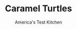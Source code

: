 ---
layout: ../../layouts/MarkdownPostLayout.astro
title: Caramel Turtles
author: America's Test Kitchen
pubDate: 2023-03-15
description: "If youre like us, you tend to buy Halloween candy that you wouldnt mind snacking on yourself and certainly wouldnt mind having as leftovers. Here are five fun recipes ideas that use our favorite Halloween treats."
image_url: https://res.cloudinary.com/hksqkdlah/image/upload/ar_1:1,c_fill,dpr_2.0,f_auto,fl_lossy.progressive.strip_profile,g_faces:auto,q_auto:low,w_344/4363_sfs-ffturtles-cc-318871
tags: ["Desserts or Baked Goods","Candy"]
calories: 1312
protein: 1
carbohydrates: 10
fats: 
fiber: 
ingredients: ["60 , pecan halves, toasted and cooled","12 , soft caramel candies","1 , (1 1/2-ounce) bar milk chocolate, broken into 12 squares"]
serves: 12
time: ""
instructions: ["Bake turtles: Adjust oven rack to middle position and heat oven to 350 degrees. Line baking sheet with parchment paper. Arrange pecans on baking sheet in clusters of 5, 1 for turtle head, 2 for arms, 2 for legs. Flatten each caramel piece with your hand so that it measures 1 1/4 inches square. Lightly press flattened caramel on top of each cluster. Bake until caramel is soft and shiny but not yet runny, 3 to 4 minutes.","Add chocolate: Remove baking sheet from oven and place 1 piece of chocolate on top of each caramel. Return to oven until chocolate begins to melt, about 30 seconds. Remove from oven and smooth chocolate over caramel with small spoon. Cool completely on baking sheet.","Chill: Refrigerate turtles until chocolate hardens, about 15 minutes, and serve. (Turtles can be stored in airtight container at room temperature for up to 3 days.)"]
nutrition: ["65 mg Potassium","39 mg Phosphorus","25 mg Calcium","13 mg Magnesium","27 mg Sodium","7 g Fat","3 g Monounsaturated","2 g Polyunsaturated","1 mg Cholesterol","1 g Saturated","2 µg Folate (food)","8 g Sugars","1 g Water","10 g Carbs","2 µg Folate equivalent (total)","1 g Protein","3 µg Vitamin A","109 kcal Energy","8 g Sugars, added","1312 calories"]
notes: "Toast the nuts in a 350-degree oven until fragrant, 5 to 7 minutes."
---